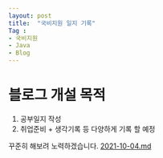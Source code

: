 ```yaml
---
layout: post
title:  "국비지원 일지 기록"
Tag : 
- 국비지원
- Java
- Blog
---
```


# 블로그 개설 목적 

1. 공부일지 작성
2. 취업준비 + 생각기록 등 다양하게 기록 할 예정

꾸준히 해보려 노력하겠습니다.
[2021-10-04.md](https://github.com/Yeoul22/Yeoul22.github.io/files/7278364/2021-10-04.md)
